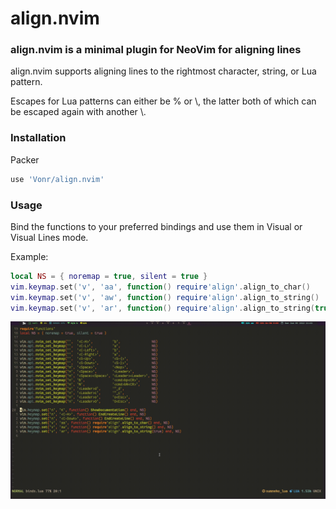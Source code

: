 # align.nvim

### align.nvim is a minimal plugin for NeoVim for aligning lines

align.nvim supports aligning lines to the rightmost character, string, or Lua pattern.

Escapes for Lua patterns can either be % or \\, the latter both of which can be escaped again with another \\.

### Installation

Packer
```lua
use 'Vonr/align.nvim'
```

### Usage

Bind the functions to your preferred bindings and use them in Visual or Visual Lines mode.

Example:

```lua
local NS = { noremap = true, silent = true }
vim.keymap.set('v', 'aa', function() require'align'.align_to_char()       end, NS) -- Align to character
vim.keymap.set('v', 'aw', function() require'align'.align_to_string()     end, NS) -- Align to word
vim.keymap.set('v', 'ar', function() require'align'.align_to_string(true) end, NS) -- Align to pattern
```

![Usage Gif](align.gif)
